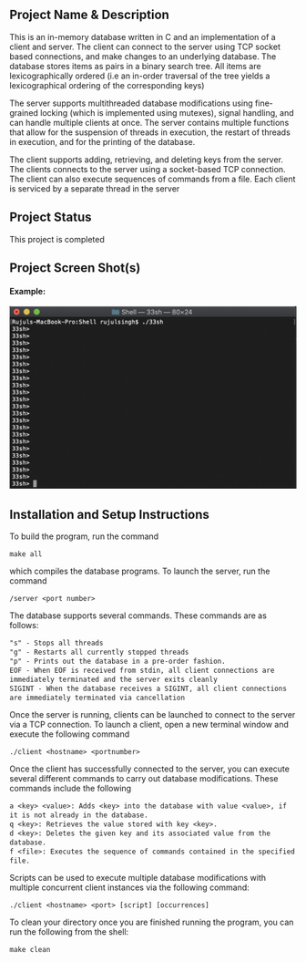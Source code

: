 ## Project Name & Description

This is an in-memory database written in C and an implementation of a client and server. The client can connect to the server using TCP socket based connections, and make changes to an underlying database. The database stores items as <key> <value> pairs in a binary search tree. All items are lexicographically ordered (i.e an in-order traversal of the tree yields a lexicographical ordering of the corresponding keys)

The server supports multithreaded database modifications using fine-grained locking (which is implemented using mutexes), signal handling, and can handle multiple clients at once. The server contains multiple functions that allow for the suspension of threads in execution, the restart of threads in execution, and for the printing of the database. 

The client supports adding, retrieving, and deleting keys from the server. The clients connects to the server using a socket-based TCP connection. The client can also execute sequences of commands from a file. Each client is serviced by a separate thread in the server



## Project Status

This project is completed

## Project Screen Shot(s)

#### Example:   

![ScreenShot](https://github.com/singhru27/Concurrent-Database/blob/main/screenshots/Home.png?raw=true)


## Installation and Setup Instructions

To build the program, run the command

```
make all
```

which compiles the database programs. To launch the server, run the command

```
/server <port number>
```

The database supports several commands. These commands are as follows:

```
"s" - Stops all threads
"g" - Restarts all currently stopped threads
"p" - Prints out the database in a pre-order fashion.
EOF - When EOF is received from stdin, all client connections are immediately terminated and the server exits cleanly
SIGINT - When the database receives a SIGINT, all client connections are immediately terminated via cancellation
```

Once the server is running, clients can be launched to connect to the server via a TCP connection. To launch a client, open a new terminal window and execute the following command
```
./client <hostname> <portnumber>
```

Once the client has successfully connected to the server, you can execute several different commands to carry out database modifications. These commands include the following
```
a <key> <value>: Adds <key> into the database with value <value>, if it is not already in the database.
q <key>: Retrieves the value stored with key <key>.
d <key>: Deletes the given key and its associated value from the database.
f <file>: Executes the sequence of commands contained in the specified file.
```

Scripts can be used to execute multiple database modifications with multiple concurrent client instances via the following command:
```
./client <hostname> <port> [script] [occurrences] 

```

To clean your directory once you are finished running the program, you can run the following from the shell:

```
make clean
```

